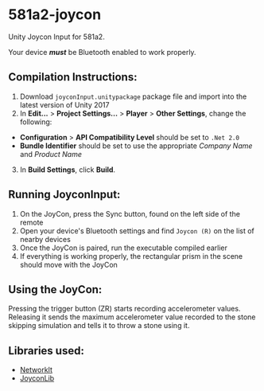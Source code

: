 # 581a2-joycon
Unity Joycon Input for 581a2.

Your device ***must*** be Bluetooth enabled to work properly.

## Compilation Instructions:
1. Download `joyconInput.unitypackage` package file and import into the latest version of Unity 2017
2. In **Edit...** \> **Project Settings...** \> **Player** \> **Other Settings**, change the following:
* **Configuration** \> **API Compatibility Level** should be set to `.Net 2.0`
* **Bundle Identifier** should be set to use the appropriate *Company Name* and *Product Name*
3. In **Build Settings**, click **Build**.

## Running JoyconInput:
1. On the JoyCon, press the Sync button, found on the left side of the remote
2. Open your device's Bluetooth settings and find `Joycon (R)` on the list of nearby devices
3. Once the JoyCon is paired, run the executable compiled earlier
4. If everything is working properly, the rectangular prism in the scene should move with the JoyCon

## Using the JoyCon:
Pressing the trigger button (ZR) starts recording accelerometer values. Releasing it sends the maximum accelerometer value recorded to the stone skipping simulation and tells it to throw a stone using it.

## Libraries used:
* [NetworkIt](https://github.com/kevinta893/NetworkIt/releases)
* [JoyconLib](https://github.com/Looking-Glass/JoyconLib/releases)
